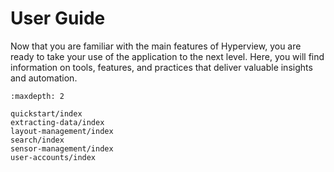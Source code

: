 # User Guide

Now that you are familiar with the main features of Hyperview, you are ready to take your use of the application to the next level. Here, you will find information on tools, features, and practices that deliver valuable insights and automation.

```{toctree}
:maxdepth: 2

quickstart/index
extracting-data/index
layout-management/index
search/index
sensor-management/index
user-accounts/index
```

